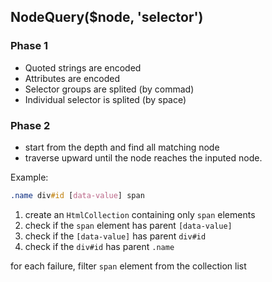 ## NodeQuery($node, 'selector')

### Phase 1

- Quoted strings are encoded
- Attributes are encoded
- Selector groups are splited (by commad)
- Individual selector is splited (by space)

### Phase 2

- start from the depth and find all matching node
- traverse upward until the node reaches the inputed node.

Example:

```css
.name div#id [data-value] span
```

1. create an `HtmlCollection` containing only `span` elements
2. check if the `span` element has parent `[data-value]`
3. check if the `[data-value]` has parent `div#id`
4. check if the `div#id` has parent `.name`

for each failure, filter `span` element from the collection list
